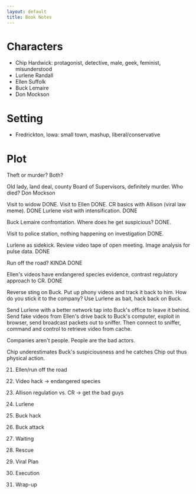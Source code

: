 ```yaml
---
layout: default
title: Book Notes
---
```


Characters
==========

+ Chip Hardwick: protagonist, detective, male, geek, feminist, misunderstood
+ Lurlene Randall
+ Ellen Suffolk
+ Buck Lemaire
+ Don Mockson


Setting
=======

+ Fredrickton, Iowa: small town, mashup, liberal/conservative


Plot
====

Theft or murder?  Both?

Old lady, land deal, county Board of Supervisors, definitely murder.  Who
died? Don Mockson

Visit to widow DONE.  Visit to Ellen DONE. CR basics with Allison (viral law meme). DONE  Lurlene visit with
intensification. DONE

Buck Lemaire confrontation.  Where does he get suspicious? DONE.

Visit to police station, nothing happening on investigation DONE.

Lurlene as sidekick.  Review video tape of open meeting.  Image analysis for
pulse data. DONE

Run off the road? KINDA DONE

Ellen's videos have endangered species evidence, contrast regulatory approach
to CR. DONE

Reverse sting on Buck.  Put up phony videos and track it back to him. How do
you stick it to the company?  Use Lurlene as bait, hack back on Buck.

Send Lurlene with a better network tap into Buck's office to leave it behind.
Send fake videos from Ellen's drive back to Buck's computer, exploit in
browser, send broadcast packets out to sniffer. Then connect to sniffer,
command and control to retrieve video from cache.

Companies aren't people.  People are the bad actors.

Chip underestimates Buck's suspiciousness and he catches Chip out thus
physical action.

21. Ellen/run off the road
22. Video hack -> endangered species
23. Allison regulation vs. CR -> get the bad guys
24. Lurlene
25. Buck hack
26. Buck attack

27. Waiting
28. Rescue
29. Viral Plan
30. Execution
31. Wrap-up
